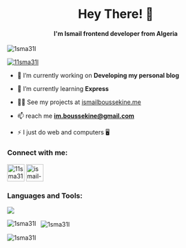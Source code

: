 <h1 align="center">Hey There! 👋</h1>
<h4 align="center">I'm Ismail frontend developer from Algeria</h4>

<p align="left"> <img src="https://komarev.com/ghpvc/?username=1sma31l&label=Profile%20views&color=0e75b6&style=flat" alt="1sma31l" /> </p>

<p align="left"> <a href="https://twitter.com/11sma31l" target="blank"><img src="https://img.shields.io/twitter/follow/11sma31l?logo=twitter&style=for-the-badge" alt="11sma31l" /></a> </p>

* 🔭 I’m currently working on **Developing my personal blog**

* 🌱 I’m currently learning **Express**

* 👨‍💻 See my projects at [ismailboussekine.me](ismailboussekine.me)

* 📫 reach me **im.boussekine@gmail.com**

* ⚡ I just do web and computers 🖥

<h3 align="left">Connect with me:</h3>
<p align="left">
<a href="https://x.com/11sma31l" target="blank"><img align="center" src="https://uxwing.com/wp-content/themes/uxwing/download/brands-and-social-media/x-social-media-logo-icon.svg" alt="11sma31l" height="40" width="40" /></a>
<a href="https://linkedin.com/in/ismail-boussekine" target="blank"><img align="center" src="https://skillicons.dev/icons?i=linkedin" alt="ismail-boussekine" height="40" width="40" /></a>
</p>

<h3 align="left">Languages and Tools:</h3>
<p align="left">
  <a href="https://skillicons.dev">
    <img src="https://skillicons.dev/icons?i=html,css,javascript,typescript,c,bash,python,bootstrap,tailwind,react,redux,nextjs,nodejs,express,git,github,linux,arch&perline=6" />
  </a>
</p>

<p><img align="left" src="https://github-readme-stats.vercel.app/api/top-langs?username=1sma31l&show_icons=true&locale=en&layout=compact" alt="1sma31l" /></p>

<p>&nbsp; <img align="center" src="https://github-readme-stats.vercel.app/api?username=1sma31l&show_icons=true&locale=en" alt="1sma31l" /></p>

<p><img align="center" src="https://github-readme-streak-stats.herokuapp.com/?user=1sma31l&" alt="1sma31l" /></p>
